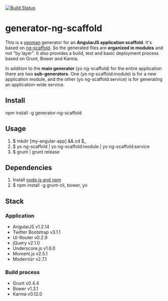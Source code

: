 [![Build Status](https://travis-ci.org/nosch/generator-ng-scaffold.png?branch=master)](https://travis-ci.org/nosch/generator-ng-scaffold)

# generator-ng-scaffold

This is a [yeoman](http://yeoman.io) generator for an **AngularJS application scaffold**. It's based on [ng-scaffold](http://github.com/nosch/ng-scaffold). So the generated files are **organized in modules** and not "by layer". It also provides a build, test and basic deployment process based on Grunt, Bower and Karma.

In addition to the **main generator** (yo ng-scaffold) for the entire application there are two **sub-generators**. One (yo ng-scaffold:module) is for a new application module, and the other (yo ng-scaffold:service) is for generating an application-wide service.

## Install

npm install -g generator-ng-scaffold

## Usage

1. $ mkdir [my-angular-app] && cd $_
2. $ yo ng-scaffold | yo ng-scaffold:module | yo ng-scaffold:service
3. $ grunt | grunt release

## Dependencies

1. Install [node.js and npm](http://nodejs.org/download/ "Download node.js")
2. $ npm install -g grunt-cli, bower, yo

## Stack
### Application

- AngularJS v1.2.14
- Twitter Bootstrap v3.1.1
- UI-Router v0.2.9
- jQuery v2.1.0
- Underscore.js v1.6.0
- Moment.js v2.5.1
- Modernizr v2.7.1

### Build process

- Grunt v0.4.4
- Bower v1.3.1
- Karma v0.12.0

